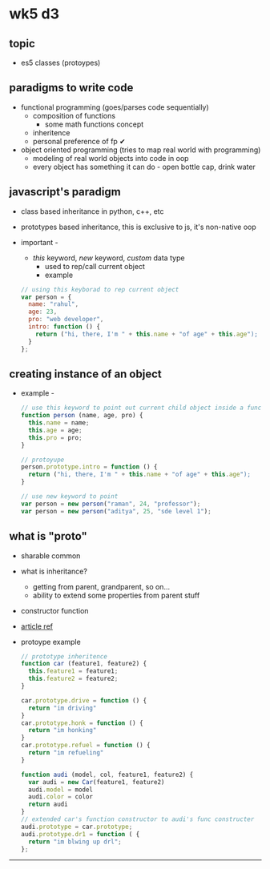 # wk5 d3

## topic

- es5 classes (protoypes)

## paradigms to write code

- functional programming (goes/parses code sequentially)
  - composition of functions
    - some math functions concept
  - inheritence
  - personal preference of fp ✔
- object oriented programming (tries to map real world with programming)
  - modeling of real world objects into code in oop
  - every object has something it can do - open bottle cap, drink water

## javascript's paradigm

- class based inheritance in python, c++, etc
- prototypes based inheritance, this is exclusive to js, it's non-native oop

- important -
  - *this* keyword, *new* keyword, *custom* data type
    - used to rep/call current object
    - example
  
  ```js
  // using this keyborad to rep current object
  var person = {
    name: "rahul",
    age: 23,
    pro: "web developer",
    intro: function () {
      return ("hi, there, I'm " + this.name + "of age" + this.age");
    }
  };
  ```

## creating instance of an object

- example - 

  ```js
  // use this keyword to point out current child object inside a function
  function person (name, age, pro) {
    this.name = name;
    this.age = age;
    this.pro = pro;
  }

  // protoyupe
  person.prototype.intro = function () {
    return ("hi, there, I'm " + this.name + "of age" + this.age");
  }
  
  // use new keyword to point 
  var person = new person("raman", 24, "professor");
  var person = new person("aditya", 25, "sde level 1");
  ```

## what is "__proto__"

- sharable common
- what is inheritance?
  - getting from parent, grandparent, so on...
  - ability to extend some properties from parent stuff
- constructor function
- [article ref](https://developer.mozilla.org/en-US/docs/Web/JavaScript/Inheritance_and_the_prototype_chain)

- protoype example
   
  ```js
  // prototype inheritence
  function car (feature1, feature2) {
    this.feature1 = feature1;
    this.feature2 = feature2;
  }

  car.prototype.drive = function () {
    return "im driving"
  }
  car.prototype.honk = function () {
    return "im honking"
  }
  car.prototype.refuel = function () {
    return "im refueling"
  }

  function audi (model, col, feature1, feature2) {
    var audi = new Car(feature1, feature2)
    audi.model = model
    audi.color = color
    return audi
  }
  // extended car's function constructor to audi's func constructer
  audi.prototype = car.prototype;
  audi.prototype.dr1 = function ( {
    return "im blwing up drl";
  };
  ```

---
